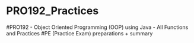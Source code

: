 # PRO192_Practices
#PRO192 - Object Oriented Programming (OOP) using Java - All Functions and Practices
#PE (Practice Exam) preparations + summary
